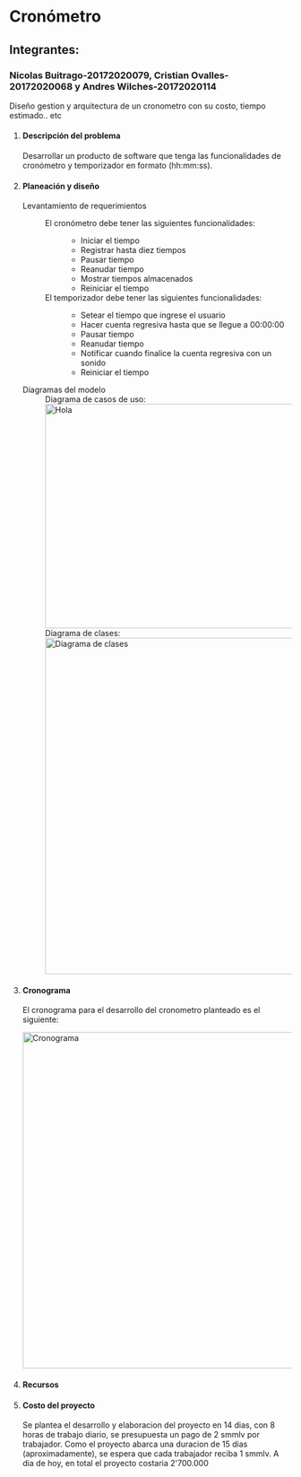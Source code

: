 # Cronómetro
<h2>Integrantes:</h2>
<h3>Nicolas Buitrago-20172020079, Cristian Ovalles-20172020068 y Andres Wilches-20172020114</h3>
<p>Diseño gestion y arquitectura de un cronometro con su costo, tiempo estimado.. etc</p>

<ol>
    <li>
        <h4>Descripción del problema</h4>
        <p>Desarrollar un producto de software que tenga las funcionalidades de cronómetro y temporizador en formato
            (hh:mm:ss). <br>
        </p>
    </li>

<li>
<h4>Planeación y diseño</h4>
<dl>
<dt>Levantamiento de requerimientos</dt>
<dd>
    <dl>
        <dt>
            El cronómetro debe tener las siguientes funcionalidades:
        </dt>
        <dd>
            <ul>
                <li>Iniciar el tiempo</li>
                <li>Registrar hasta diez tiempos</li>
                <li>Pausar tiempo</li>
                <li>Reanudar tiempo</li>
                <li>Mostrar tiempos almacenados</li>
                <li>Reiniciar el tiempo</li>
            </ul>
        </dd>

<dt>El temporizador debe tener las siguientes funcionalidades:</dt>
<dd>
    <ul>
        <li>Setear el tiempo que ingrese el usuario</li>
        <li>Hacer cuenta regresiva hasta que se llegue a 00:00:00</li>
        <li>Pausar tiempo</li>
        <li>Reanudar tiempo</li>
        <li>Notificar cuando finalice la cuenta regresiva con un sonido</li>
        <li>Reiniciar el tiempo</li>
    </ul>
</dd>
</dl>
</dd>
<dt>Diagramas del modelo</dt>
<dd>
    Diagrama de casos de uso: <br>
    <img style="width: 700px; height: 400px;" src="https://user-images.githubusercontent.com/49535609/95492084-2f4cba00-0960-11eb-923c-45237f66e708.jpg" alt="Hola">
</dd>
 <dd>
    Diagrama de clases: <br>
    <img style="width: 500px; height: 600px;" src="https://user-images.githubusercontent.com/49535609/95624311-4660da00-0a3c-11eb-8082-4c08947645e2.jpg" alt="Diagrama de clases">
    </dd>

</dl>
</li>

<li><h4>Cronograma</h4></li>
    <p> El cronograma para el desarrollo del cronometro planteado es el siguiente:</p>
    <img style="width: 500px; height: 600px;" src="https://user-images.githubusercontent.com/49535609/95624311-4660da00-0a3c-11eb-8082-4c08947645e2.jpg" alt="Cronograma">
<li><h4>Recursos</h4></li>
<li><h4>Costo del proyecto</h4></li>
<p> Se plantea el desarrollo y elaboracion del proyecto en 14 dias, con 8 horas de trabajo diario, se presupuesta un pago de 2 smmlv por trabajador. Como el proyecto abarca una duracion de 15 dias (aproximadamente), se espera que cada trabajador reciba 1 smmlv. A dia de hoy, en total el proyecto costaria 2'700.000 </p>
</ol>
